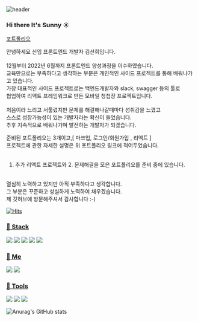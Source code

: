 ![header](https://capsule-render.vercel.app/api?type=Shark&color=auto&height=100&section=header&text=Thank%20you%20for%20coming!&fontSize=50)

### Hi there It's Sunny :sunny:

[포트폴리오](http://sanynote.github.io/Portfolio/portfolio/aboutMe.html)

<p>
  안녕하세요 신입 프론트엔드 개발자 김선희입니다.<br/><br/>
  12월부터 2022년 6월까지 
              프론트엔드 양성과정을 이수하였습니다.<br/>
              교육만으로는 부족하다고 생각하는 부분은 개인적인 사이드 프로젝트를
              통해 배워나가고 있습니다.<br/>가장 대표적인 사이드 프로젝트로는
              백엔드개발자와 slack, swagger 등의 툴로 <br/>협업하여 리액트 프레임워크로 만든
              모바일 청첩장 프로젝트입니다. <br/><br/>처음이라 느리고 서툴렀지만 문제를
              해결해나갈때마다 성취감을 느꼈고 <br/>스스로 성장가능성이 있는
              개발자라는 확신이 들었습니다. <br/>추후 지속적으로 배워나가며 발전하는
              개발자가 되겠습니다.
              
  준비된 포트폴리오는 3개이고,[ 마크업, 로그인/회원가입 , 리액트 ]<br/>
  프로젝트에 관한 자세한 설명은 위 포트폴리오 링크에 적어두었습니다.<br/><br/>
  
  1. 추가 리액트 프로젝트와 2. 문제해결을 모은 포트폴리오를 준비 중에 있습니다.<br/><br/>
  
  열심히 노력하고 있지만 아직 부족하다고 생각합니다.<br/>
  그 부분은 꾸준하고 성실하게 노력하여 채우겠습니다.<br/>
  제 깃허브에 방문해주셔서 감사합니다 :-)
 
</p>



[![Hits](https://hits.seeyoufarm.com/api/count/incr/badge.svg?url=https%3A%2F%2Fgithub.com%2Fsanynote&count_bg=%23CCAAFF&title_bg=%23555555&icon=&icon_color=%23E7E7E7&title=hits&edge_flat=false)](https://hits.seeyoufarm.com)

<a href="url" > <h3>:crystal_ball: Stack </h3> </a>

<img src="https://img.shields.io/badge/React-61DAFB?style=flat-square&logo=React&logoColor=white"/></a>
<img src="https://img.shields.io/badge/JavaScript-F7DF1E?style=flat-square&logo=JavaScript&logoColor=white"/></a>
<img src="https://img.shields.io/badge/HTML5-E34F26?style=flat-square&logo=HTML5&logoColor=white"/></a>
<img src="https://img.shields.io/badge/CSS3-1572B6?style=flat-square&logo=CSS3&logoColor=white"/></a>
<img src="https://img.shields.io/badge/jQuery-0769AD?style=flat-square&logo=jQuery&logoColor=white"/></a>



<a href="url" > <h3>:gem: Me </h3> </a>
<a href="https://blog.naver.com/hatomom"><img src="https://img.shields.io/badge/Naver-00A98F?style=flat-square&logo=&logoColor=white&link=https://blog.naver.com/hatomom"/></a>
<a href="https://www.instagram.com/rlatksdl_"><img src="https://img.shields.io/badge/Instagram-E4405F?style=flat-square&logo=&logoColor=white&link=www.instagram.com/rlatksdl_"/></a>

<a href="url" > <h3>:hammer: Tools </h3> </a>

<img src="https://img.shields.io/badge/GitHub-181717?style=flat-square&logo=GitHub&logoColor=white"/></a>
<img src="https://img.shields.io/badge/Amazon AWS-232F3E?style=flat-square&logo=Amazon AWS&logoColor=white"/></a>
<img src="https://img.shields.io/badge/Visual Studio Code-007ACC?style=flat-square&logo=Visual Studio Code&logoColor=white"/></a>


![Anurag's GitHub stats](https://github-readme-stats.vercel.app/api?username=sanynote&show_icons=true&theme=tokyonight)

